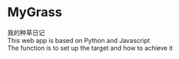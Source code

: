 # MyGrass
我的种草日记  
This web app is based on Python and Javascript  
The function is to set up the target and how to achieve it
